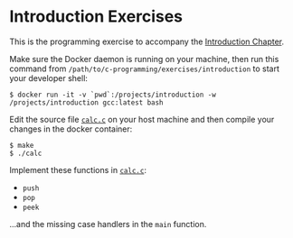 # Introduction Exercises

This is the programming exercise to accompany the [Introduction Chapter](../../lectures/1-introduction.md).

Make sure the Docker daemon is running on your machine, then run this command from `/path/to/c-programming/exercises/introduction` to start your developer shell:

    $ docker run -it -v `pwd`:/projects/introduction -w /projects/introduction gcc:latest bash

Edit the source file [`calc.c`](calc.c) on your host machine and then compile your changes in the docker container:

    $ make
    $ ./calc
 
Implement these functions in [`calc.c`](calc.c):

* `push`
* `pop`
* `peek`

...and the missing case handlers in the `main` function.
